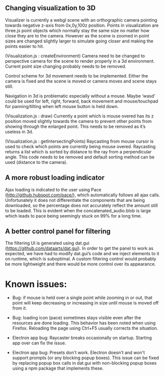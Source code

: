 ## Changing visualization to 3D
Visualizer is currently a webgl scene with an orthographic camera pointing towards negative z-axis from 0x,0y,100z position. Points in visualization are three.js point objects which normally stay the same size no matter how close they are to the camera. However as the scene is zoomed in point sizes are changed slightly larger to simulate going closer and making the points easier to hit.

(Visualization.js : createEnvironment) Camera need to be changed to perspective camera for the scene to render properly in a 3d environment.
Current point size changing probably needs to be removed.

Control scheme for 3d movement needs to be implemented. Either the camera is fixed and the scene is moved or camera moves and scene stays still.

Navigation in 3d is problematic especially without a mouse. Maybe ‘wasd’ could be used for left, right, forward, back movement and mouse/touchpad for panning/tilting when left mouse button is held down. 

(Visualization.js : draw) Currently a point which is mouse overed has its z position moved slightly towards the camera to prevent other points from showing through the enlarged point. This needs to be removed as it’s useless in 3d. 

(Visualization.js : getIntersectingPoints) Raycasting from mouse cursor is used to check which points are currently being mouse overed. Raycasting returns a list which is sorted by distance to the ray from a perpendicular angle. This code needs to be removed and default sorting method can be used (distance to the camera).

## A more robust loading indicator
Ajax loading is indicated to the user using Pace (http://github.hubspot.com/pace/), which automatically follows all ajax calls. Unfortunately it does not differentiate the components that are being downloaded, so the percentage does not accurately reflect the amount still to be loaded. This is evident when the concatenated_audio.blob is large which leads to pace being seemingly stuck on 99% for a long time.

## A better control panel for filtering

The filtering UI is generated using dat.gui (https://github.com/dataarts/dat.gui). In order to get the panel to work as expected, we have had to modify dat.gui’s code and we inject elements to it on runtime, which is suboptimal. A custom filtering control would probably be more lightweight and there would be more control over its appearance.

# Known issues:

- Bug: if mouse is held over a single point while zooming in or out, that point will keep decreasing or increasing in size until mouse is moved off from it.

- Bug: loading icon (pace) sometimes stays visible even after the resources are done loading. This behavior has been noted when using Firefox. Reloading the page using Ctrl+F5 usually corrects the situation.

- Electron app bug: Raycaster breaks occasionally on startup. Starting app over can fix the issue.

- Electron app bug: Presets don't work. Electron doesn't and won't support prompts (or any blocking popup boxes). This issue can be fixed by replacing popup box calls in dat.gui with non-blocking popup boxes using a npm package that implements these.
